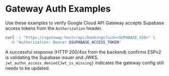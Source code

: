 # Gateway Auth Examples

Use these examples to verify Google Cloud API Gateway accepts Supabase access tokens from the `Authorization` header.

```bash
curl -i "https://<gateway-host>/api/bookings?uid=<SUPABASE_UID>" \
  -H "Authorization: Bearer $SUPABASE_ACCESS_TOKEN"
```

A successful response (HTTP 200/4xx from the backend) confirms ESPv2 is validating the Supabase issuer and JWKS. `jwt_authn_access_denied{Jwt_is_missing}` indicates the gateway config still needs to be updated.
